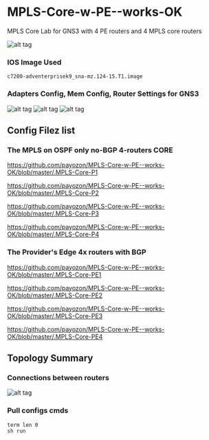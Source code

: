 # MPLS-Core-w-PE--works-OK
MPLS Core Lab for GNS3 with 4 PE routers and 4 MPLS core routers

![alt tag](https://raw.githubusercontent.com/payozon/MPLS-Core-w-PE--works-OK/master/screenshot2.png)

### IOS Image Used
```
c7200-adventerprisek9_sna-mz.124-15.T1.image
```
### Adapters Config, Mem Config, Router Settings for GNS3

![alt tag](https://raw.githubusercontent.com/payozon/MPLS-Core-w-PE--works-OK/master/adapters-config.JPG)
![alt tag](https://raw.githubusercontent.com/payozon/MPLS-Core-w-PE--works-OK/master/mem-disk.JPG)
![alt tag](https://raw.githubusercontent.com/payozon/MPLS-Core-w-PE--works-OK/master/c7200-config.JPG)

## Config Filez list
### The MPLS on OSPF only no-BGP 4-routers CORE 

https://github.com/payozon/MPLS-Core-w-PE--works-OK/blob/master/.MPLS-Core-P1

https://github.com/payozon/MPLS-Core-w-PE--works-OK/blob/master/.MPLS-Core-P2

https://github.com/payozon/MPLS-Core-w-PE--works-OK/blob/master/.MPLS-Core-P3

https://github.com/payozon/MPLS-Core-w-PE--works-OK/blob/master/.MPLS-Core-P4

### The Provider's Edge 4x routers with BGP
https://github.com/payozon/MPLS-Core-w-PE--works-OK/blob/master/.MPLS-Core-PE1

https://github.com/payozon/MPLS-Core-w-PE--works-OK/blob/master/.MPLS-Core-PE2

https://github.com/payozon/MPLS-Core-w-PE--works-OK/blob/master/.MPLS-Core-PE3

https://github.com/payozon/MPLS-Core-w-PE--works-OK/blob/master/.MPLS-Core-PE4


## Topology Summary 
###  Connections between routers

![alt tag](https://raw.githubusercontent.com/payozon/MPLS-Core-w-PE--works-OK/master/topology-summary.JPG)

### Pull configs cmds
```
term len 0
sh run
```
